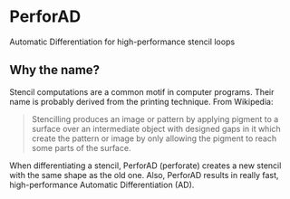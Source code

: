 # PerforAD
Automatic Differentiation for high-performance stencil loops

## Why the name?
Stencil computations are a common motif in computer programs. Their name is probably derived from the printing technique. From Wikipedia:
> Stencilling produces an image or pattern by applying pigment to a surface over an intermediate object with designed gaps in it which create the pattern or image by only allowing the pigment to reach some parts of the surface.

When differentiating a stencil, PerforAD (perforate) creates a new stencil with the same shape as the old one.
Also, PerforAD results in really fast, high-performance Automatic Differentiation (AD).
